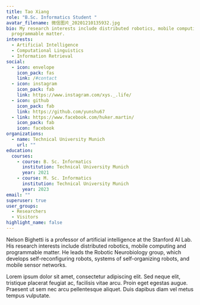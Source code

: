 ```yaml
---
title: Tao Xiang
role: "B.Sc. Informatics Student "
avatar_filename: 微信图片_20201210135932.jpg
bio: My research interests include distributed robotics, mobile computing and
  programmable matter.
interests:
  - Artificial Intelligence
  - Computational Linguistics
  - Information Retrieval
social:
  - icon: envelope
    icon_pack: fas
    link: /#contact
  - icon: instagram
    icon_pack: fab
    link: https://www.instagram.com/xys._.life/
  - icon: github
    icon_pack: fab
    link: https://github.com/yunshu67
  - link: https://www.facebook.com/huker.martin/
    icon_pack: fab
    icon: facebook
organizations:
  - name: Technical University Munich
    url: ""
education:
  courses:
    - course: B. Sc. Informatics
      institution: Technical University Munich
      year: 2021
    - course: M. Sc. Informatics
      institution: Technical University Munich
      year: 2023
email: ""
superuser: true
user_groups:
  - Researchers
  - Visitors
highlight_name: false
---
```


Nelson Bighetti is a professor of artificial intelligence at the Stanford AI Lab. His research interests include distributed robotics, mobile computing and programmable matter. He leads the Robotic Neurobiology group, which develops self-reconfiguring robots, systems of self-organizing robots, and mobile sensor networks.

Lorem ipsum dolor sit amet, consectetur adipiscing elit. Sed neque elit, tristique placerat feugiat ac, facilisis vitae arcu. Proin eget egestas augue. Praesent ut sem nec arcu pellentesque aliquet. Duis dapibus diam vel metus tempus vulputate.

